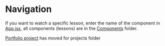 # Navigation

If you want to watch a specific lesson, enter the name of the component in [App.jsx](https://github.com/s1lax/Front-end-learning/blob/main/Courses/The_Odin_Project/Advanced_HTML_and_CSS/src/App.jsx), all components (lessons) are in the [Components](https://github.com/s1lax/Front-end-learning/tree/main/Courses/The_Odin_Project/Advanced_HTML_and_CSS/src/Components) folder.

[Portfolio project](https://github.com/kennuus/Front-end-learning/tree/main/Projects/Portfolio) has moved for projects folder
